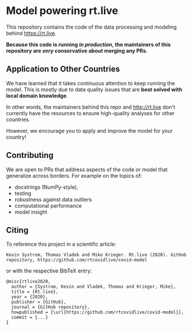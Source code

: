 # Model powering rt.live
This repository contains the code of the data processing and modeling behind https://rt.live.

__Because this code is running *in production*, the maintainers of this repository are *very* conservative about merging any PRs.__

## Application to Other Countries
We have learned that it takes continuous attention to keep running the model. This is mostly due to data quality issues that are __best solved with local domain knowledge__.

In other words, the maintainers behind this repo and http://rt.live don't currently have the resources to ensure high-quality analyses for other countries.

However, we encourage you to apply and improve the model for your country!

## Contributing
We are open to PRs that address aspects of the code or model that generalize across borders.
For example on the topics of:
+ docstrings (NumPy-style), 
+ testing
+ robustness against data outliers
+ computational performance
+ model insight

## Citing
To reference this project in a scientific article:
```
Kevin Systrom, Thomas Vladek and Mike Krieger. Rt.live (2020). GitHub repository, https://github.com/rtcovidlive/covid-model
```
or with the respective BibTeX entry:
```
@misc{rtlive2020,
  author = {Systrom, Kevin and Vladek, Thomas and Krieger, Mike},
  title = {Rt.live},
  year = {2020},
  publisher = {GitHub},
  journal = {GitHub repository},
  howpublished = {\url{https://github.com/rtcovidlive/covid-model}},
  commit = {...}
}
```
